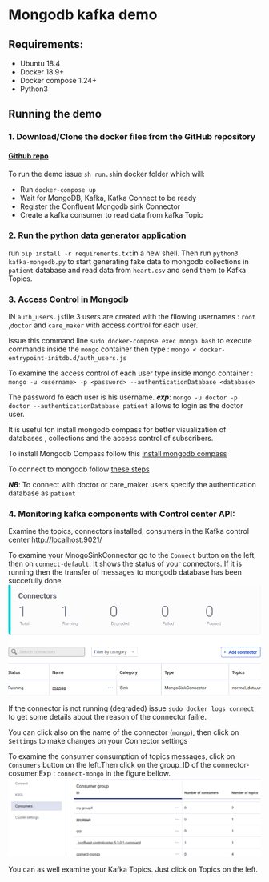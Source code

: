 # Mongodb kafka demo


## Requirements:
  
   * Ubuntu 18.4
   * Docker 18.9+
   * Docker compose 1.24+
   * Python3

## Running the demo
 
 ### 1. Download/Clone the docker files from the GitHub repository
 
 #### [Github repo](https://github.com/sofienesafta/mongodb-kafka/)
 
 To run the demo issue ```sh run.sh```in docker folder which will:

  * Run ```docker-compose up```
  * Wait for MongoDB, Kafka, Kafka Connect to be ready
  * Register the Confluent Mongodb sink Connector
  * Create a kafka consumer to read data from kafka Topic 
  
  
### 2. Run the python data generator application
   run ```pip install -r requirements.txt```in a new shell. Then 
   run ```python3 kafka-mongodb.py``` to start generating fake data to mongodb collections in ```patient``` database and read data from ```heart.csv``` and send them to Kafka Topics.

### 3. Access Control in Mongodb
  
   IN ```auth_users.js```file 3 users are created with the fllowing usernames : ```root``` ,```doctor``` and ```care_maker``` with access control for each user.
   
   Issue this command line ```sudo docker-compose exec mongo bash``` to execute commands inside the ```mongo``` container then type : ```mongo < docker-entrypoint-initdb.d/auth_users.js```
   
  To examine the access control of each user type inside mongo container : ```mongo -u <username> -p <password> --authenticationDatabase <database>```
  
  The password fo each user is his username. ***exp***: ```mongo -u doctor -p doctor --authenticationDatabase patient```  allows to login as the doctor user.
  
It is useful ton install mongodb compass for better visualization of databases , collections and the access control of subscribers.

To install Mongodb Compass follow this [install mongodb compass](https://www.mongodb.com/docs/compass/current/install/)

To connect to mongodb follow [these steps](https://www.mongodb.com/docs/compass/current/connect/authentication-connection/)

***NB***: To connect with doctor or care_maker users specify the authentication database as ```patient```


### 4. Monitoring kafka components with Control center API:

Examine the topics, connectors installed, consumers in the Kafka control center [http://localhost:9021/](http://localhost:9021/)


To examine your MnogoSinkConnector go to the ```Connect``` button on the left, then on ```connect-default```. It shows the status of your connectors. If it is running then the transfer of messages to mongodb database has been succefully done.
<img src="images/state_connector.png">

If the connector is not running (degraded) issue ```sudo docker logs connect``` to get some details about the reason of the connector failre.

You can click also on the name of the connector (```mongo```), then click on ```Settings``` to make changes on your Connector settings

To examine the consumer consumption of topics messages, click on ```Consumers``` button on the left.Then click on the group_ID of the connector-cosumer.Exp : ```connect-mongo``` in the figure bellow.
<img src="images/consumer-groups.png">

You can as well examine your Kafka Topics. Just click on Topics on the left.
